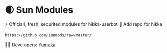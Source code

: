 # 🌒 Sun Modules

⚡ Officiall, fresh, securited modules for hikka-userbot
🏴 Add repo for hikka
```bash
https://github.com/sunmods/raw/master/
```
🧑‍🔧 Developers: <a href="https://t.me/yumakameow">Yumaka</a>
